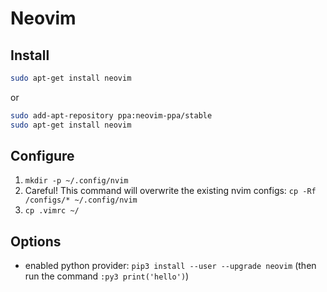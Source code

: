 # Neovim

## Install

```sh
sudo apt-get install neovim
```

or 

```sh
sudo add-apt-repository ppa:neovim-ppa/stable 
sudo apt-get install neovim
```

## Configure

1. `mkdir -p ~/.config/nvim`
2. Careful! This command will overwrite the existing nvim configs: `cp -Rf /configs/* ~/.config/nvim`
3. `cp .vimrc ~/`

## Options

- enabled python provider: `pip3 install --user --upgrade neovim` (then run the command `:py3 print('hello')`)
